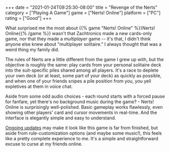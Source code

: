 +++
date = "2021-01-24T09:25:30-08:00"
title = "Revenge of the Nerts"
category = ["Playing A Game"]
game = ["Nerts! Online"]
platform = ["PC"]
rating = ["Good"]
+++

What surprised me the most about {{% game "Nerts! Online" %}}Nerts! Online{{% /game %}} wasn't that Zachtronics made a new cards-only game, nor that they made a <i>multiplayer</i> game -- it's that, I didn't think anyone else knew about "multiplayer solitaire."  I always thought that was a weird thing my family did.

The rules of Nerts are a little different from the game I grew up with, but the objective is roughly the same: play cards from your personal solitaire deck into the suit-specific piles shared among all players.  It's a race to deplete your own deck (or at least, some part of your deck) as quickly as possible, and when one of your friends snipes a pile position from you, you yell expletives at them in voice chat.

Aside from some odd audio choices - each round starts with a forced pause for fanfare, yet there's no background music during the game? - Nerts! Online is surprisingly well-polished.  Basic gameplay works flawlessly, even showing other players' card and cursor movements in real-time.  And the interface is elegantly simple and easy to understand.

<a href="https://store.steampowered.com/news/app/1131190?updates=true">Ongoing updates</a> may make it look like this game is far from finished, but aside from rule-customization options (and maybe some music!), this feels like a pretty complete experience to me.  It's a simple and straightforward excuse to curse at my friends online.
